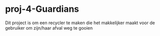 # proj-4-Guardians
Dit project is om een recycler te maken die het makkelijker maakt voor de gebruiker om zijn/haar afval weg te gooien
